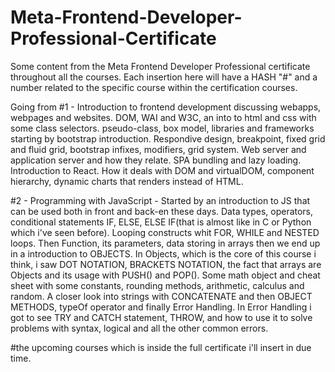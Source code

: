 # Meta-Frontend-Developer-Professional-Certificate
Some content from the Meta Frontend Developer Professional certificate throughout all the courses.
Each insertion here will have a HASH "#" and a number related to the specific course within the certification courses.

Going from #1 - Introduction to frontend development discussing webapps, webpages and websites. DOM, WAI and W3C, an into to html and css with some class selectors. 
pseudo-class, box model, libraries and frameworks starting by bootstrap introduction. 
Respondive design, breakpoint, fixed grid and fluid grid, bootstrap infixes, modifiers, grid system.
Web server and application server and how they relate. SPA bundling and lazy loading. 
Introduction to React. How it deals with DOM and virtualDOM, component hierarchy, dynamic charts that renders <canvas> instead of HTML.

#2 - Programming with JavaScript - Started by an introduction to JS that can be used both in front and back-en these days. 
Data types, operators, conditional statements IF, ELSE, ELSE IF(that is almost like in C or Python which i've seen before). Looping constructs whit FOR, WHILE and NESTED loops. Then Function, its parameters, data storing in arrays then we end up in a introduction to OBJECTS. 
In Objects, which is the core of this course i think, i saw DOT NOTATION, BRACKETS NOTATION, the fact that arrays are Objects and its usage with PUSH() and POP(). 
Some math object and cheat sheet with some constants, rounding methods, arithmetic, calculus and random.
A closer look into strings with CONCATENATE and then OBJECT METHODS, typeOf operator and finally Error Handling. 
In Error Handling i got to see TRY and CATCH statement, THROW, and how to use it to solve problems with syntax, logical and all the other common errors.

#the upcoming courses which is inside the full certificate i'll insert in due time.

